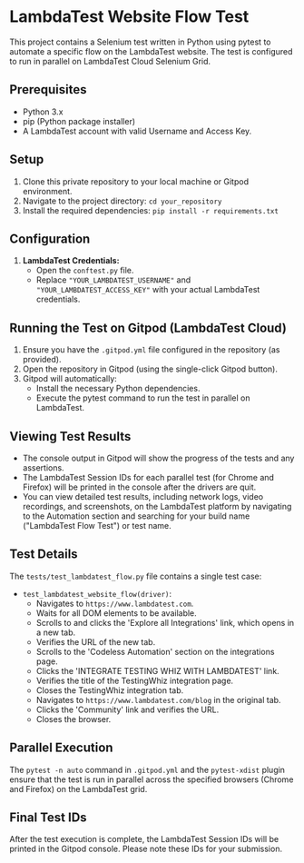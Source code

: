 # LambdaTest Website Flow Test

This project contains a Selenium test written in Python using pytest to automate a specific flow on the LambdaTest website. The test is configured to run in parallel on LambdaTest Cloud Selenium Grid.

## Prerequisites

* Python 3.x
* pip (Python package installer)
* A LambdaTest account with valid Username and Access Key.

## Setup

1.  Clone this private repository to your local machine or Gitpod environment.
2.  Navigate to the project directory: `cd your_repository`
3.  Install the required dependencies: `pip install -r requirements.txt`

## Configuration

1.  **LambdaTest Credentials:**
    * Open the `conftest.py` file.
    * Replace `"YOUR_LAMBDATEST_USERNAME"` and `"YOUR_LAMBDATEST_ACCESS_KEY"` with your actual LambdaTest credentials.

## Running the Test on Gitpod (LambdaTest Cloud)

1.  Ensure you have the `.gitpod.yml` file configured in the repository (as provided).
2.  Open the repository in Gitpod (using the single-click Gitpod button).
3.  Gitpod will automatically:
    * Install the necessary Python dependencies.
    * Execute the pytest command to run the test in parallel on LambdaTest.

## Viewing Test Results

* The console output in Gitpod will show the progress of the tests and any assertions.
* The LambdaTest Session IDs for each parallel test (for Chrome and Firefox) will be printed in the console after the drivers are quit.
* You can view detailed test results, including network logs, video recordings, and screenshots, on the LambdaTest platform by navigating to the Automation section and searching for your build name ("LambdaTest Flow Test") or test name.

## Test Details

The `tests/test_lambdatest_flow.py` file contains a single test case:

* `test_lambdatest_website_flow(driver)`:
    * Navigates to `https://www.lambdatest.com`.
    * Waits for all DOM elements to be available.
    * Scrolls to and clicks the 'Explore all Integrations' link, which opens in a new tab.
    * Verifies the URL of the new tab.
    * Scrolls to the 'Codeless Automation' section on the integrations page.
    * Clicks the 'INTEGRATE TESTING WHIZ WITH LAMBDATEST' link.
    * Verifies the title of the TestingWhiz integration page.
    * Closes the TestingWhiz integration tab.
    * Navigates to `https://www.lambdatest.com/blog` in the original tab.
    * Clicks the 'Community' link and verifies the URL.
    * Closes the browser.

## Parallel Execution

The `pytest -n auto` command in `.gitpod.yml` and the `pytest-xdist` plugin ensure that the test is run in parallel across the specified browsers (Chrome and Firefox) on the LambdaTest grid.

## Final Test IDs

After the test execution is complete, the LambdaTest Session IDs will be printed in the Gitpod console. Please note these IDs for your submission.